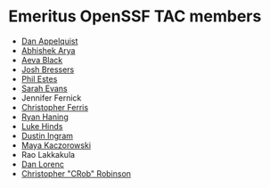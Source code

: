 # Emeritus OpenSSF TAC members

- [Dan Appelquist](https://github.com/torgo)
- [Abhishek Arya](https://github.com/inferno-chromium)
- [Aeva Black](https://github.com/AevaOnline)
- [Josh Bressers](https://github.com/joshbressers)
- [Phil Estes](https://github.com/estesp)
- [Sarah Evans](https://github.com/sevansdell)
- Jennifer Fernick
- [Christopher Ferris](https://github.com/christo4ferris)
- [Ryan Haning](https://github.com/rhaning)
- [Luke Hinds](https://github.com/lukehinds)
- [Dustin Ingram](https://github.com/di)
- [Maya Kaczorowski](https://github.com/mayakacz)
- Rao Lakkakula
- [Dan Lorenc](https://github.com/dlorenc)
- [Christopher "CRob" Robinson](https://github.com/SecurityCRob)
